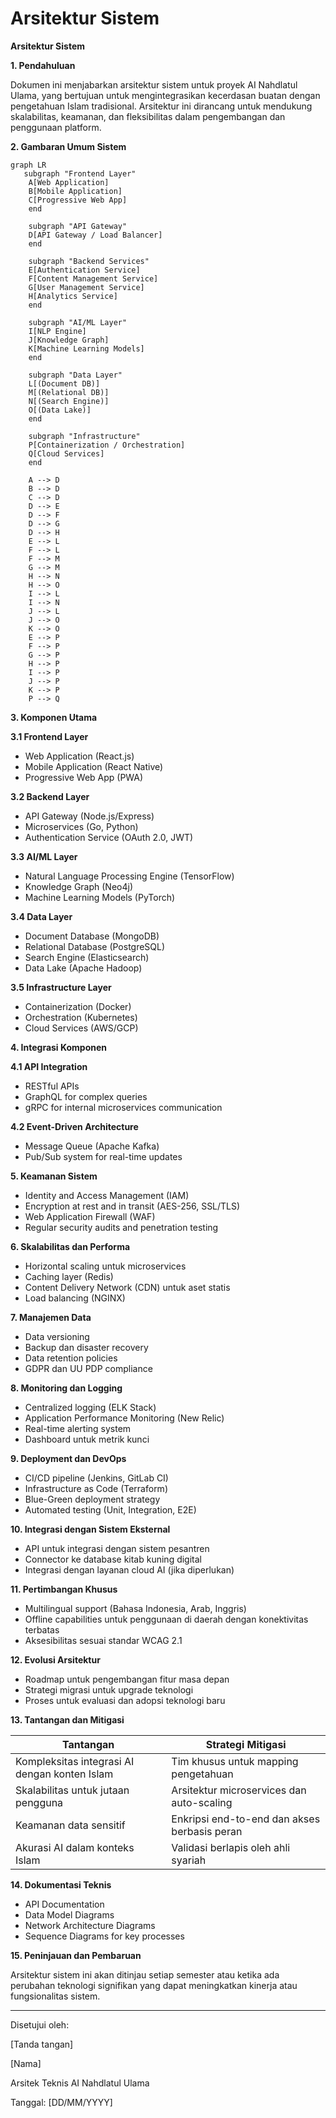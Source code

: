 # Arsitektur Sistem

**Arsitektur Sistem**

**1. Pendahuluan**

Dokumen ini menjabarkan arsitektur sistem untuk proyek AI Nahdlatul Ulama, yang bertujuan untuk mengintegrasikan kecerdasan buatan dengan pengetahuan Islam tradisional. Arsitektur ini dirancang untuk mendukung skalabilitas, keamanan, dan fleksibilitas dalam pengembangan dan penggunaan platform.

**2. Gambaran Umum Sistem**

```mermaid
graph LR
   subgraph "Frontend Layer"
    A[Web Application]
    B[Mobile Application]
    C[Progressive Web App]
    end

    subgraph "API Gateway"
    D[API Gateway / Load Balancer]
    end

    subgraph "Backend Services"
    E[Authentication Service]
    F[Content Management Service]
    G[User Management Service]
    H[Analytics Service]
    end

    subgraph "AI/ML Layer"
    I[NLP Engine]
    J[Knowledge Graph]
    K[Machine Learning Models]
    end

    subgraph "Data Layer"
    L[(Document DB)]
    M[(Relational DB)]
    N[(Search Engine)]
    O[(Data Lake)]
    end

    subgraph "Infrastructure"
    P[Containerization / Orchestration]
    Q[Cloud Services]
    end

    A --> D
    B --> D
    C --> D
    D --> E
    D --> F
    D --> G
    D --> H
    E --> L
    F --> L
    F --> M
    G --> M
    H --> N
    H --> O
    I --> L
    I --> N
    J --> L
    J --> O
    K --> O
    E --> P
    F --> P
    G --> P
    H --> P
    I --> P
    J --> P
    K --> P
    P --> Q
```

**3. Komponen Utama**

**3.1 Frontend Layer**

* Web Application (React.js)
* Mobile Application (React Native)
* Progressive Web App (PWA)

**3.2 Backend Layer**

* API Gateway (Node.js/Express)
* Microservices (Go, Python)
* Authentication Service (OAuth 2.0, JWT)

**3.3 AI/ML Layer**

* Natural Language Processing Engine (TensorFlow)
* Knowledge Graph (Neo4j)
* Machine Learning Models (PyTorch)

**3.4 Data Layer**

* Document Database (MongoDB)
* Relational Database (PostgreSQL)
* Search Engine (Elasticsearch)
* Data Lake (Apache Hadoop)

**3.5 Infrastructure Layer**

* Containerization (Docker)
* Orchestration (Kubernetes)
* Cloud Services (AWS/GCP)

**4. Integrasi Komponen**

**4.1 API Integration**

* RESTful APIs
* GraphQL for complex queries
* gRPC for internal microservices communication

**4.2 Event-Driven Architecture**

* Message Queue (Apache Kafka)
* Pub/Sub system for real-time updates

**5. Keamanan Sistem**

* Identity and Access Management (IAM)
* Encryption at rest and in transit (AES-256, SSL/TLS)
* Web Application Firewall (WAF)
* Regular security audits and penetration testing

**6. Skalabilitas dan Performa**

* Horizontal scaling untuk microservices
* Caching layer (Redis)
* Content Delivery Network (CDN) untuk aset statis
* Load balancing (NGINX)

**7. Manajemen Data**

* Data versioning
* Backup dan disaster recovery
* Data retention policies
* GDPR dan UU PDP compliance

**8. Monitoring dan Logging**

* Centralized logging (ELK Stack)
* Application Performance Monitoring (New Relic)
* Real-time alerting system
* Dashboard untuk metrik kunci

**9. Deployment dan DevOps**

* CI/CD pipeline (Jenkins, GitLab CI)
* Infrastructure as Code (Terraform)
* Blue-Green deployment strategy
* Automated testing (Unit, Integration, E2E)

**10. Integrasi dengan Sistem Eksternal**

* API untuk integrasi dengan sistem pesantren
* Connector ke database kitab kuning digital
* Integrasi dengan layanan cloud AI (jika diperlukan)

**11. Pertimbangan Khusus**

* Multilingual support (Bahasa Indonesia, Arab, Inggris)
* Offline capabilities untuk penggunaan di daerah dengan konektivitas terbatas
* Aksesibilitas sesuai standar WCAG 2.1

**12. Evolusi Arsitektur**

* Roadmap untuk pengembangan fitur masa depan
* Strategi migrasi untuk upgrade teknologi
* Proses untuk evaluasi dan adopsi teknologi baru

**13. Tantangan dan Mitigasi**

| Tantangan                                     | Strategi Mitigasi                            |
| --------------------------------------------- | -------------------------------------------- |
| Kompleksitas integrasi AI dengan konten Islam | Tim khusus untuk mapping pengetahuan         |
| Skalabilitas untuk jutaan pengguna            | Arsitektur microservices dan auto-scaling    |
| Keamanan data sensitif                        | Enkripsi end-to-end dan akses berbasis peran |
| Akurasi AI dalam konteks Islam                | Validasi berlapis oleh ahli syariah          |

**14. Dokumentasi Teknis**

* API Documentation
* Data Model Diagrams
* Network Architecture Diagrams
* Sequence Diagrams for key processes

**15. Peninjauan dan Pembaruan**

Arsitektur sistem ini akan ditinjau setiap semester atau ketika ada perubahan teknologi signifikan yang dapat meningkatkan kinerja atau fungsionalitas sistem.

***

Disetujui oleh:

\[Tanda tangan]

\[Nama]

Arsitek Teknis AI Nahdlatul Ulama

Tanggal: \[DD/MM/YYYY]
